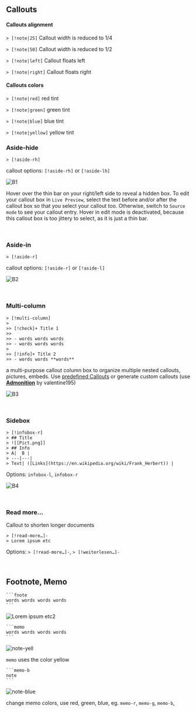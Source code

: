## Callouts
#### Callouts alignment

`> [!note|25]`
Callout width is reduced to 1/4

`> [!note|50]`
Callout width is reduced to 1/2

`> [!note|left]`
Callout floats left

`> [!note|right]`
Callout floats right

#### Callouts colors
`> [!note|red]`
red tint

`> [!note|green]`
green tint

`> [!note|blue]`
blue tint

`> [!note|yellow]`
yellow tint

### Aside-hide

```
> [!aside-rh]
```
callout options:  `[!aside-rh]` or  `[!aside-lh]`

![B1](https://user-images.githubusercontent.com/48620536/222979880-64b7d178-7804-4d3b-b089-2375df712e94.png)

Hover over the thin bar on your right/left side to reveal a hidden box. To edit your callout box in `Live Preview`, select the text before and/or after the callout box so that you select your callout too. Otherwise, switch to `Source mode` to see your callout entry. Hover in edit mode is deactivated, because this callout box is too jittery to select, as it is just a thin bar.

<br>

### Aside-in

```
> [!aside-r]
```
callout options:  `[!aside-r]` or  `[!aside-l]`

![B2](https://user-images.githubusercontent.com/48620536/222979913-e8e15146-725f-47d4-8126-b7c4055d261e.png)

<br>

### Multi-column

```
> [!multi-column]
>
>> [!check]+ Title 1
>> 
>> - words words words  
>> - words words words  
>
>> [!info]+ Title 2
>> - words words **words**
```
a multi-purpose callout column box to organize multiple nested callouts, pictures, embeds. Use [predefined Callouts](https://help.obsidian.md/Editing+and+formatting/Callouts) or generate custom callouts (use [**Admonition**](https://github.com/valentine195/obsidian-admonition) by valentine195)

![B3](https://user-images.githubusercontent.com/48620536/222980074-7f5294b8-d4ad-4cf5-8436-97f909303e86.png)

<br>

### Sidebox

```
> [!infobox-r]
> ## Title
> ![[Pict.png]]
> ## Info
> A|  B |
> ---|---|
> Text| ([Links](https://en.wikipedia.org/wiki/Frank_Herbert)) |
```
Options: `infobox-l`, `infobox-r`

![B4](https://user-images.githubusercontent.com/48620536/222980230-ca87423e-20fb-4680-8997-0b1a74e3c4a3.png)

<br>

### Read more…
Callout to shorten longer documents

```
> [!read-more…]- 
> Lorem ipsum etc
```

Options: `> [!read-more…]-`, `> [!weiterlesen…]-`

<br>

## Footnote, Memo

````
```fnote
words words words words 
```
````
![Lorem ipsum etc2](https://user-images.githubusercontent.com/48620536/224421103-b70f59bb-dd4d-4452-a65c-44c67b912999.png)

````
```memo
words words words words 
```
````
![note-yell](https://user-images.githubusercontent.com/48620536/230743665-6075fa26-ad47-4d4a-b3e0-f2d9dbcb0a0d.png)

`memo` uses the color yellow

````
```memo-b
note
```
````
![note-blue](https://user-images.githubusercontent.com/48620536/230743600-678dbdc6-1aee-40bc-b892-199823340726.png)

change memo colors, use red, green, blue, eg. `memo-r`, `memo-g`, `memo-b`,

